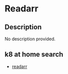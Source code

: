 # Readarr

## Description

No description provided.

## k8 at home search

- [readarr](https://nanne.dev/k8s-at-home-search/#/readarr)
